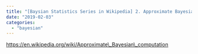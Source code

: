 ```yaml
---
title: "[Baysian Statistics Series in Wikipedia] 2. Approximate Bayesian computation"
date: "2019-02-03"
categories: 
  - "bayesian"
---
```


https://en.wikipedia.org/wiki/Approximate\_Bayesian\_computation
